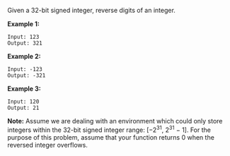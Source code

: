 Given a 32-bit signed integer, reverse digits of an integer.

**Example 1:**
````
Input: 123
Output: 321
````

**Example 2:**
````
Input: -123
Output: -321
````

**Example 3:**
````
Input: 120
Output: 21
````

**Note:**
Assume we are dealing with an environment which could only store integers within the 32-bit signed integer range: [−2<sup>31</sup>,  2<sup>31</sup> − 1]. For the purpose of this problem, assume that your function returns 0 when the reversed integer overflows.